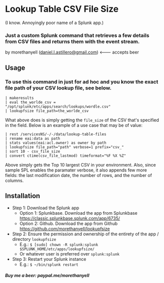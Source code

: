 # Lookup Table CSV File Size 
(I know. Annoyingly poor name of a Splunk app.)
### Just a custom Splunk command that retrieves a few details from CSV files and returns them with the event stream.
by morethanyell (daniel.l.astillero@gmail.com) <--- accepts beer
## Usage
### To use this command in just for ad hoc and you know the exact file path of your CSV lookup file, see below.

```
| makeresults 
| eval the_worlde_csv = "/opt/splunk/etc/apps/search/lookups/wordle.csv" 
| lookupfsize file_path=the_worlde_csv
```
What above does is simply getting the `file_size` of the CSV that's specified in the field. Below is an example of a use case that may be of value:
```
| rest /servicesNS/-/-/data/lookup-table-files 
| rename eai:data as path
| stats values(eai:acl.owner) as owner by path 
| lookupfsize file_path="path" verbose=1 prefix="csv_"
| sort 10 - csv_file_size
| convert ctime(csv_file_lastmod) timeformat="%F %X %Z"
```
Above simply gets the Top 10 largest CSV in your environment. Also, since sample SPL enables the paramater verbose, it also appends few more fields: the last modification date, the number of rows, and the number of columns.
## Installation
- Step 1: Download the Splunk app
    - Option 1: Splunkbase. Download the app from Splunkbase https://classic.splunkbase.splunk.com/app/6735/
    - Option 2: Github. Download the app from Github https://github.com/morethanyell/lookupfsize
- Step 2: Ensure the permission and ownership of the entirety of the app / directory `lookupfsize`
    - E.g.: `$ [sudo] chown -R splunk:splunk $SPLUNK_HOME/etc/apps/lookupfsize/`
    - Or whatever user is preferred over `splunk:splunk`
- Step 3: Restart your Splunk instance
    - E.g.: `$ ~/bin/splunk restart`

##### Buy me a beer: paypal.me/morethanyell